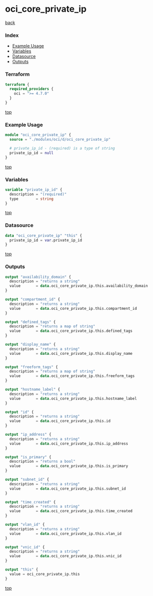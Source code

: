# oci_core_private_ip

[back](../oci.md)

### Index

- [Example Usage](#example-usage)
- [Variables](#variables)
- [Datasource](#datasource)
- [Outputs](#outputs)

### Terraform

```terraform
terraform {
  required_providers {
    oci = ">= 4.7.0"
  }
}
```

[top](#index)

### Example Usage

```terraform
module "oci_core_private_ip" {
  source = "./modules/oci/d/oci_core_private_ip"

  # private_ip_id - (required) is a type of string
  private_ip_id = null
}
```

[top](#index)

### Variables

```terraform
variable "private_ip_id" {
  description = "(required)"
  type        = string
}
```

[top](#index)

### Datasource

```terraform
data "oci_core_private_ip" "this" {
  private_ip_id = var.private_ip_id
}
```

[top](#index)

### Outputs

```terraform
output "availability_domain" {
  description = "returns a string"
  value       = data.oci_core_private_ip.this.availability_domain
}

output "compartment_id" {
  description = "returns a string"
  value       = data.oci_core_private_ip.this.compartment_id
}

output "defined_tags" {
  description = "returns a map of string"
  value       = data.oci_core_private_ip.this.defined_tags
}

output "display_name" {
  description = "returns a string"
  value       = data.oci_core_private_ip.this.display_name
}

output "freeform_tags" {
  description = "returns a map of string"
  value       = data.oci_core_private_ip.this.freeform_tags
}

output "hostname_label" {
  description = "returns a string"
  value       = data.oci_core_private_ip.this.hostname_label
}

output "id" {
  description = "returns a string"
  value       = data.oci_core_private_ip.this.id
}

output "ip_address" {
  description = "returns a string"
  value       = data.oci_core_private_ip.this.ip_address
}

output "is_primary" {
  description = "returns a bool"
  value       = data.oci_core_private_ip.this.is_primary
}

output "subnet_id" {
  description = "returns a string"
  value       = data.oci_core_private_ip.this.subnet_id
}

output "time_created" {
  description = "returns a string"
  value       = data.oci_core_private_ip.this.time_created
}

output "vlan_id" {
  description = "returns a string"
  value       = data.oci_core_private_ip.this.vlan_id
}

output "vnic_id" {
  description = "returns a string"
  value       = data.oci_core_private_ip.this.vnic_id
}

output "this" {
  value = oci_core_private_ip.this
}
```

[top](#index)